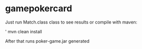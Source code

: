 # gamepokercard

Just run Match.class class to see results or compile with maven:

' mvn clean install

After that runs poker-game.jar generated